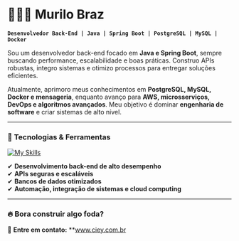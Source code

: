 # 👨🏽‍💻 Murilo Braz  

**`Desenvolvedor Back-End | Java | Spring Boot | PostgreSQL | MySQL | Docker`**  

Sou um desenvolvedor back-end focado em **Java e Spring Boot**, sempre buscando performance, escalabilidade e boas práticas. Construo APIs robustas, integro sistemas e otimizo processos para entregar soluções eficientes.  

Atualmente, aprimoro meus conhecimentos em **PostgreSQL, MySQL, Docker e mensageria**, enquanto avanço para **AWS, microsserviços, DevOps e algoritmos avançados**. Meu objetivo é dominar **engenharia de software** e criar sistemas de alto nível.  

---

### 🚀 **Tecnologias & Ferramentas**  

[![My Skills](https://skillicons.dev/icons?i=java,spring,postgresql,mysql,docker,aws,git)](https://skillicons.dev)  

✔ **Desenvolvimento back-end de alto desempenho**  
✔ **APIs seguras e escaláveis**  
✔ **Bancos de dados otimizados**  
✔ **Automação, integração de sistemas e cloud computing** 

---

### 🔥 **Bora construir algo foda?**  
📩 **Entre em contato:** **www.ciey.com.br  
